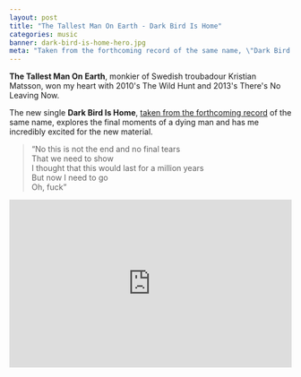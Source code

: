 ```yaml
---
layout: post
title: "The Tallest Man On Earth - Dark Bird Is Home"
categories: music
banner: dark-bird-is-home-hero.jpg
meta: "Taken from the forthcoming record of the same name, \"Dark Bird Is Home\" is brilliant."
---
```


**The Tallest Man On Earth**, monkier of Swedish troubadour Kristian Matsson, won my heart with 2010's The Wild Hunt and 2013's There's No Leaving Now.

The new single **Dark Bird Is Home**, [taken from the forthcoming record][official-site] of the same name, explores the final moments of a dying man and has me incredibly excited for the new material.

> “No this is not the end and no final tears  
> That we need to show  
> I thought that this would last for a million years  
> But now I need to go  
> Oh, fuck”

<iframe width="100%" height="300" scrolling="no" frameborder="no" src="https://w.soundcloud.com/player/?url=https%3A//api.soundcloud.com/tracks/199110534&amp;auto_play=false&amp;hide_related=false&amp;show_comments=true&amp;show_user=true&amp;show_reposts=false&amp;visual=true"></iframe>

[official-site]: http://www.thetallestmanonearth.com/